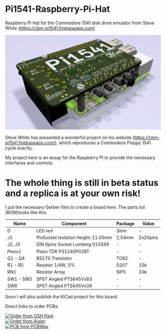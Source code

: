 # Pi1541-Raspberry-Pi-Hat
Raspberry Pi Hat for the Commodore 1541 disk drive emulator from Steve White (https://cbm-pi1541.firebaseapp.com)

![Alt text](image.png "3D Model from KiCad")
 
Steve White has presented a wonderful project on his website (https://cbm-pi1541.firebaseapp.com/), which reproduces a Commodore Floppy 1541 cycle exactly. 

My project here is an essay for the Raspberry PI to provide the necessary interfaces and controls.

# The whole thing is still in beta status and a replica is at your own risk!


I put the necessary Gerber files to create a board here. The parts list (BOM)looks like this:

|Name|Component|Package|Value|
--- |--- | --- | ---
|D|LED red|3mm|-|
|J1|PinSocket Isolation Height: 11.05mm|2,54mm|2x20pins|
|J2, J3|DIN 6pins Socket Lumberg 010599|-|-|
|Piezo1|Piezo TDK PS1240P02BT|-|-|
|Q1 - Q4|BS170 Transistor|TO92|-|
|R1 - R5|Resistor 1/4W, 5%|0207|10k|
|RN1|Resistor Array|SIP5|10k|
|SW1 - SW5|SPST Angled PTS645Vx83|-|-|
|SW6|SPST Angled PTS645Vx39|-|-|

Soon I will also publish the KiCad project for this board. 

Direct links to order PCBs:<br/>

<a href="https://oshpark.com/shared_projects/hk2rCPFI"><img src="https://oshpark.com/assets/badge-5b7ec47045b78aef6eb9d83b3bac6b1920de805e9a0c227658eac6e19a045b9c.png" alt="Order from OSH Park"></img></a>
<br/>
<a href="https://aisler.net/p/SNNWFCDJ"><img src="https://cdn.aisler.net/assets/logo-67a94d00e0bac52f9776e025bd2197e499f0afd705a0927474d9b1370dec35a4.png" alt="Order from Aisler"></img></a>
<br/>
<a href="https://www.pcbway.com/project/shareproject/W113176ASH8_Pi1541_Ad_on_Board.html"><img src="https://www.pcbway.com/project/img/images/frompcbway.png" alt="PCB from PCBWay"></img></a>
